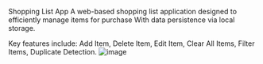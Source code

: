 Shopping List App
A web-based shopping list application designed to efficiently manage items for purchase
With data persistence via local storage. 

Key features include:
Add Item,
Delete Item,
Edit Item,
Clear All Items,
Filter Items,
Duplicate Detection.
![image](https://github.com/user-attachments/assets/ed48752b-6750-40a1-87fa-c95d95be4b5d)
